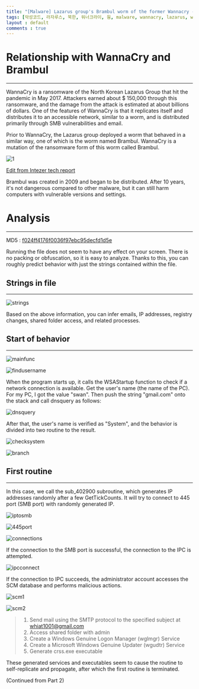 ```yaml
---
title: "[Malware] Lazarus group's Brambul worm of the former Wannacry - 1.md"
tags: [악성코드, 라자루스, 북한, 워너크라이, 웜, malware, wannacry, lazarus, worm, north korea, english]
layout : default
comments : true
---
```


# Relationship with WannaCry and Brambul
---

WannaCry is a ransomware of the North Korean Lazarus Group that hit the pandemic in May 2017.
Attackers earned about $ 150,000 through this ransomware, and the damage from the attack is estimated at about billions of dollars.
One of the features of WannaCry is that it replicates itself and distributes it to an accessible network, similar to a worm, and is distributed primarily through SMB vulnerabilities and email.

Prior to WannaCry, the Lazarus group deployed a worm that behaved in a similar way, one of which is the worm named Brambul.
WannaCry is a mutation of the ransomware form of this worm called Brambul.

![1](https://cdn5.alienvault.com/blog-content/Screen_Shot_2018-02-08_at_5.42.47_PM.png)

[Edit from Intezer tech report ](http://www.intezer.com/wp-content/uploads/2017/07/Intezer-WannaCry.pdf)

Brambul was created in 2009 and began to be distributed. After 10 years, it's not dangerous compared to other malware, but it can still harm computers with vulnerable versions and settings.

# Analysis
---
MD5 :  [f024ff4176f0036f97ebc95decfd1d5e](https://www.hybrid-analysis.com/sample/7b2f8c43b4c92fb2add9fce264e92668dac2530493c51c5d6b45dcb764e208ed/?environmentId=100)

Running the file does not seem to have any effect on your screen.
There is no packing or obfuscation, so it is easy to analyze.
Thanks to this, you can roughly predict behavior with just the strings contained within the file.


## Strings in file
---
![strings](https://i.imgur.com/xgpGboe.png)

Based on the above information, you can infer emails, IP addresses, registry changes, shared folder access, and related processes.


## Start of behavior
---
![mainfunc](https://i.imgur.com/nLWaVUt.png)

![findusername](https://i.imgur.com/cKclzgO.png)

When the program starts up, it calls the WSAStartup function to check if a network connection is available.
Get the user's name (the name of the PC). For my PC, I got the value "swan".
Then push the string "gmail.com" onto the stack and call dnsquery as follows:

![dnsquery](https://i.imgur.com/O0B3XUC.png)

After that, the user's name is verified as "System", and the behavior is divided into two routine to the result.

![checksystem](https://i.imgur.com/nu7Qqd2.png)

![branch](https://i.imgur.com/GhWLwo9.png)


## First routine
---

In this case, we call the sub_402900 subroutine, which generates IP addresses randomly after a few GetTickCounts.
It will try to connect to 445 port (SMB port) with randomly generated IP.

![iptosmb](https://i.imgur.com/bykvnRb.png)

![445port](https://i.imgur.com/UUWYUUZ.png)

![connections](https://i.imgur.com/5slnWx2.png)

If the connection to the SMB port is successful, the connection to the IPC is attempted.

![ipcconnect](https://i.imgur.com/Ymvu1X4.png)

If the connection to IPC succeeds, the administrator account accesses the SCM database and performs malicious actions.

![scm1](https://i.imgur.com/VmvgAtB.png)

![scm2](https://i.imgur.com/jN1KzYh.png)

>1. Send mail using the SMTP protocol to the specified subject at whiat1001@gmail.com
>2. Access shared folder with admin
>3. Create a Windows Genuine Logon Manager (wglmgr) Service
>4. Create a Microsoft Windows Genuine Updater (wgudtr) Service
>5. Generate crss.exe executable

These generated services and executables seem to cause the routine to self-replicate and propagate, after which the first routine is terminated.

(Continued from Part 2)
